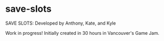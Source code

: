 # save-slots

SAVE SLOTS: Developed by Anthony, Kate, and Kyle

Work in progress! Initially created in 30 hours in Vancouver's Game Jam.
